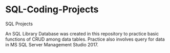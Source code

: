 # SQL-Coding-Projects
SQL Projects

An SQL Library Database was created in this repository to practice basic functions of CRUD among data tables. Practice also involves query for data in MS SQL Server Management Studio 2017.

